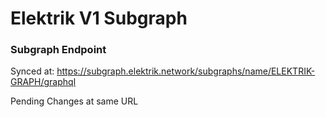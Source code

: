 # Elektrik V1 Subgraph

### Subgraph Endpoint 

Synced at: https://subgraph.elektrik.network/subgraphs/name/ELEKTRIK-GRAPH/graphql 

Pending Changes at same URL

